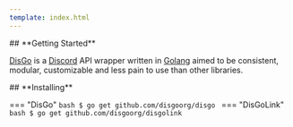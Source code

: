 ```yaml
---
template: index.html
---
```


<!-- Placeholder to make the page render -->

<div class="grid-container" markdown>
<div class="grid-child grid-child-sized" markdown>
## **Getting Started**

[DisGo](https://github.com/disgoorg/disgo) is a [Discord](https://discord.com/) API wrapper written in [Golang](https://golang.org/) aimed to be consistent, modular, customizable and less pain to use than other libraries.
</div>
<div class="grid-child grid-child-sized" markdown>
## **Installing**

=== "DisGo"
    ```bash
    $ go get github.com/disgoorg/disgo
    ```
=== "DisGoLink"
    ```bash
    $ go get github.com/disgoorg/disgolink
    ```
</div>
</div>
